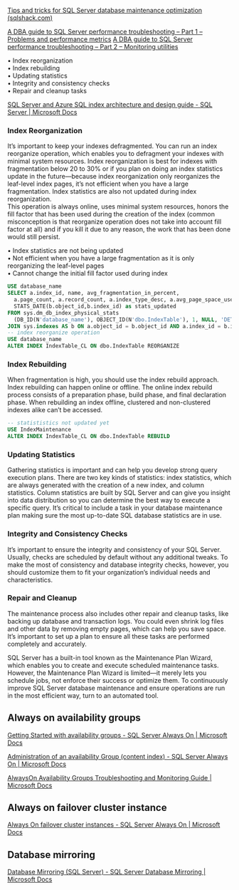 [Tips and tricks for SQL Server database maintenance optimization (sqlshack.com)](https://www.sqlshack.com/tips-and-tricks-for-sql-server-database-maintenance-optimization/)

[A DBA guide to SQL Server performance troubleshooting – Part 1 – Problems and performance metrics](https://www.sqlshack.com/dba-guide-sql-server-performance-troubleshooting-part-1-problems-performance-metrics/)
[A DBA guide to SQL Server performance troubleshooting – Part 2 – Monitoring utilities](https://www.sqlshack.com/dba-guide-sql-server-performance-troubleshooting-part-2-monitoring-utilities/)


• Index reorganization  
• Index rebuilding  
• Updating statistics  
• Integrity and consistency checks  
• Repair and cleanup tasks  

[SQL Server and Azure SQL index architecture and design guide - SQL Server | Microsoft Docs](https://docs.microsoft.com/en-us/sql/relational-databases/sql-server-index-design-guide?view=sql-server-ver15)

### Index Reorganization

It’s important to keep your indexes defragmented. You can run an index reorganize operation, which enables you to defragment your indexes with minimal system resources. Index reorganization is best for indexes with fragmentation below 20 to 30% or if you plan on doing an index statistics update in the future—because index reorganization only reorganizes the leaf-level index pages, it’s not efficient when you have a large fragmentation. Index statistics are also not updated during index reorganization.  
This operation is always online, uses minimal system resources, honors the fill factor that has been used during the creation of the index (common misconception is that reorganize operation does not take into account fill factor at all) and if you kill it due to any reason, the work that has been done would still persist.  
  
• Index statistics are not being updated  
• Not efficient when you have a large fragmentation as it is only reorganizing the leaf-level pages  
• Cannot change the initial fill factor used during index

```SQL
USE database_name  
SELECT a.index_id, name, avg_fragmentation_in_percent,   
  a.page_count, a.record_count, a.index_type_desc, a.avg_page_space_used_in_percent,  
  STATS_DATE(b.object_id,b.index_id) as stats_updated   
FROM sys.dm_db_index_physical_stats   
  (DB_ID(N'database_name'), OBJECT_ID(N'dbo.IndexTable'), 1, NULL, 'DETAILED') AS a  
JOIN sys.indexes AS b ON a.object_id = b.object_id AND a.index_id = b.index_id  
-- index reorganize operation  
USE database_name  
ALTER INDEX IndexTable_CL ON dbo.IndexTable REORGANIZE
```

### Index Rebuilding
  
When fragmentation is high, you should use the index rebuild approach. Index rebuilding can happen online or offline. The online index rebuild process consists of a preparation phase, build phase, and final declaration phase. When rebuilding an index offline, clustered and non-clustered indexes alike can’t be accessed.    

```SQL
-- statististics not updated yet  
USE IndexMaintenance  
ALTER INDEX IndexTable_CL ON dbo.IndexTable REBUILD
```


### Updating Statistics

Gathering statistics is important and can help you develop strong query execution plans. There are two key kinds of statistics: index statistics, which are always generated with the creation of a new index, and column statistics. Column statistics are built by SQL Server and can give you insight into data distribution so you can determine the best way to execute a specific query. It’s critical to include a task in your database maintenance plan making sure the most up-to-date SQL database statistics are in use.  
  
### Integrity and Consistency Checks

It’s important to ensure the integrity and consistency of your SQL Server. Usually, checks are scheduled by default without any additional tweaks. To make the most of consistency and database integrity checks, however, you should customize them to fit your organization’s individual needs and characteristics.  
  
### Repair and Cleanup
  
The maintenance process also includes other repair and cleanup tasks, like backing up database and transaction logs. You could even shrink log files and other data by removing empty pages, which can help you save space. It’s important to set up a plan to ensure all these tasks are performed completely and accurately.  
  
SQL Server has a built-in tool known as the Maintenance Plan Wizard, which enables you to create and execute scheduled maintenance tasks. However, the Maintenance Plan Wizard is limited—it merely lets you schedule jobs, not enforce their success or optimize them. To continuously improve SQL Server database maintenance and ensure operations are run in the most efficient way, turn to an automated tool.

## Always on availability groups

[Getting Started with availability groups - SQL Server Always On | Microsoft Docs](https://docs.microsoft.com/en-us/sql/database-engine/availability-groups/windows/getting-started-with-always-on-availability-groups-sql-server?view=sql-server-ver15)

[Administration of an availability Group (content index) - SQL Server Always On | Microsoft Docs](https://docs.microsoft.com/en-us/sql/database-engine/availability-groups/windows/administration-of-an-availability-group-sql-server?view=sql-server-ver15)

[AlwaysOn Availability Groups Troubleshooting and Monitoring Guide | Microsoft Docs](https://docs.microsoft.com/en-us/previous-versions/sql/sql-server-guides/dn135328(v=sql.110))

## Always on failover cluster instance

[Always On failover cluster instances - SQL Server Always On | Microsoft Docs](https://docs.microsoft.com/en-us/sql/sql-server/failover-clusters/windows/always-on-failover-cluster-instances-sql-server?view=sql-server-ver15)

## Database mirroring

[Database Mirroring (SQL Server) - SQL Server Database Mirroring | Microsoft Docs](https://docs.microsoft.com/en-us/sql/database-engine/database-mirroring/database-mirroring-sql-server?view=sql-server-ver15)